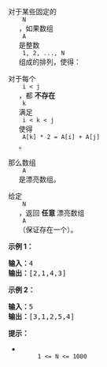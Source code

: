 <html>
 <body>
  <p>
   对于某些固定的
   <code>
    N
   </code>
   ，如果数组
   <code>
    A
   </code>
   是整数
   <code>
    1, 2, ..., N
   </code>
   组成的排列，使得：
  </p>
  <p>
   对于每个
   <code>
    i &lt; j
   </code>
   ，都
   <strong>
    不存在
   </strong>
   <code>
    k
   </code>
   满足
   <code>
    i &lt; k &lt; j
   </code>
   使得
   <code>
    A[k] * 2 = A[i] + A[j]
   </code>
   。
  </p>
  <p>
   那么数组
   <code>
    A
   </code>
   是漂亮数组。
  </p>
  <p>
  </p>
  <p>
   给定
   <code>
    N
   </code>
   ，返回
   <strong>
    任意
   </strong>
   漂亮数组
   <code>
    A
   </code>
   （保证存在一个）。
  </p>
  <p>
  </p>
  <p>
   <strong>
    示例 1：
   </strong>
  </p>
  <pre><strong>输入：</strong>4
<strong>输出：</strong>[2,1,4,3]
</pre>
  <p>
   <strong>
    示例 2：
   </strong>
  </p>
  <pre><strong>输入：</strong>5
<strong>输出：</strong>[3,1,2,5,4]</pre>
  <p>
  </p>
  <p>
   <strong>
    提示：
   </strong>
  </p>
  <ul>
   <li>
    <code>
     1 &lt;= N &lt;= 1000
    </code>
   </li>
  </ul>
  <p>
  </p>
 </body>
</html>